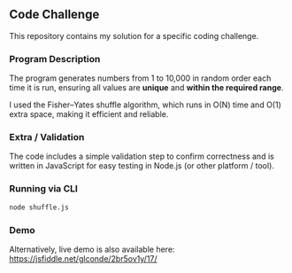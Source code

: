 ## Code Challenge

This repository contains my solution for a specific coding challenge. 

### Program Description

The program generates numbers from 1 to 10,000 in random order each time it is run, ensuring all values are **unique** and **within the required range**. 

I used the Fisher–Yates shuffle algorithm, which runs in O(N) time and O(1) extra space, making it efficient and reliable. 

### Extra / Validation

The code includes a simple validation step to confirm correctness and is written in JavaScript for easy testing in Node.js (or other platform / tool).

### Running via CLI
```bash
node shuffle.js
```


### Demo
Alternatively, live demo is also available here: https://jsfiddle.net/glconde/2br5ov1y/17/